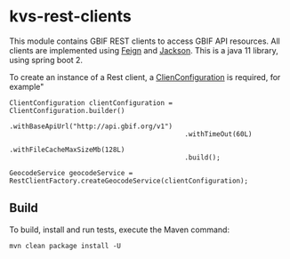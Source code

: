 # kvs-rest-clients

This module contains GBIF REST clients to access GBIF API resources.
All clients are implemented using [Feign](https://docs.spring.io/spring-cloud-openfeign/docs/current/reference/html/) and [Jackson](https://github.com/FasterXML/jackson-dataformat-xml).
This is a java 11 library, using spring boot 2.

To create an instance of a Rest client, a [ClienConfiguration](src/main/java/org/gbif/rest/client/configuration/ClientConfiguration.java) is required, for example"

```
ClientConfiguration clientConfiguration = ClientConfiguration.builder()
                                            .withBaseApiUrl("http://api.gbif.org/v1")
                                            .withTimeOut(60L)
                                            .withFileCacheMaxSizeMb(128L)
                                            .build();

GeocodeService geocodeService = RestClientFactory.createGeocodeService(clientConfiguration);
```

## Build

To build, install and run tests, execute the Maven command:

`mvn clean package install -U`